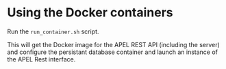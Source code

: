 # Using the Docker containers
Run the `run_container.sh` script.

This will get the Docker image for the APEL REST API (including the server) and configure the persistant database container and launch an instance of the APEL Rest interface.
